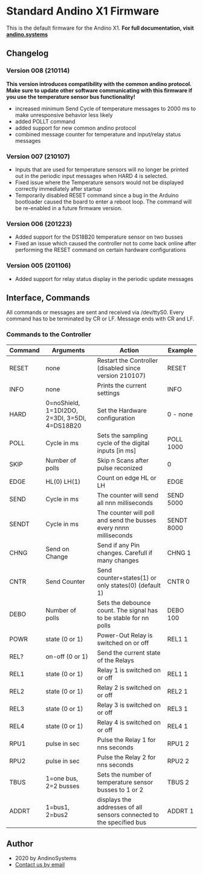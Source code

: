 # Standard Andino X1 Firmware

This is the default firmware for the Andino X1. **For full documentation, visit [andino.systems](https://andino.systems/andino-x1/firmware/counting)**

## Changelog

### Version 008 (210114)

**This version introduces compatibility with the common andino protocol. Make sure to update other software communicating with this firmware if you use the temperature sensor bus functionality!**
* increased minimum Send Cycle of temperature messages to 2000 ms to make unresponsive behavior less likely
* added POLLT command
* added support for new common andino protocol
* combined message counter for temperature and input/relay status messages

### Version 007 (210107)

* Inputs that are used for temperature sensors will no longer be printed out in the periodic input messages when HARD 4 is selected.
* Fixed issue where the Temperature sensors would not be displayed correctly immediately after startup
* Temporarily disabled RESET command since a bug in the Arduino bootloader caused the board to enter a reboot loop. The command will be re-enabled in a future firmware version.


### Version 006 (201223)

* Added support for the DS18B20 temperature sensor on two busses
* Fixed an issue which caused the controller not to come back online after performing the RESET command on certain hardware configurations

### Version 005 (201106)

* Added support for relay status display in the periodic update messages

## Interface, Commands

All commands or messages are sent and received via  /dev/ttyS0.
Every command has to be terminated by CR or LF. Message ends with CR and LF.
### Commands to the Controller
**Command** | Arguments | Action | Example 
--- | --- | --- | ---
RESET | none | Restart the Controller (disabled since version 210107) | RESET
INFO | none| Prints the current settings | INFO
HARD | 0=noShield, 1=1DI2DO, 2=3DI, 3=5DI, 4=DS18B20 | Set the Hardware configuration | 0 - none
POLL | Cycle in ms | Sets the sampling cycle of the digital inputs [in ms] | POLL 1000
SKIP | Number of polls | Skip n Scans after pulse reconized | 0
EDGE | HL(0) LH(1) | Count on edge HL or LH | EDGE
SEND | Cycle in ms | The counter will send all nnn milliseconds | SEND 5000
SENDT | Cycle in ms | The counter will poll and send the busses every nnnn milliseconds | SENDT 8000
CHNG | Send on Change | Send if any Pin changes. Carefull if many changes | CHNG 1
CNTR | Send Counter | Send counter+states(1) or only states(0) (default 1) | CNTR 0
DEBO | Number of polls | Sets the debounce count. The signal has to be stable for nn polls | DEBO 100
POWR | state (0 or 1)| Power-Out Relay is switched on or off | REL1 1
REL? | on-off  (0 or 1)| Send the current state of the Relays
REL1 | state (0 or 1)| Relay 1 is switched on or off | REL1 1
REL2 | state (0 or 1)| Relay 2 is switched on or off | REL2 1
REL3 | state (0 or 1)| Relay 3 is switched on or off | REL3 1
REL4 | state (0 or 1)| Relay 4 is switched on or off | REL4 1
RPU1 | pulse in sec | Pulse the Relay 1 for nns seconds | RPU1 2
RPU2 | pulse in sec | Pulse the Relay 2 for nns seconds | RPU2 2
TBUS | 1=one bus, 2=2 busses | Sets the number of temperature sensor busses to 1 or 2 | TBUS 2
ADDRT | 1=bus1, 2=bus2 | displays the addresses of all sensors connected to the specified bus | ADDRT 1

Author
-----

* 2020 by AndinoSystems
* [Contact us by email](mailto:info@andino.systems)

